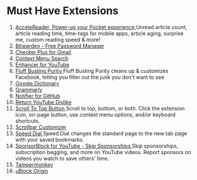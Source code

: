 #  Must Have Extensions
1. [ AcceleReader, Power-up your Pocket experience ]( https://chromewebstore.google.com/detail/accelereader-power-up-you/ndaldjfflhocdageglcnflfanmdhgfbi ) Unread article count, article reading time, time-tags for mobile apps, article aging, surprise me, custom reading speed & more!
1. [ Bitwarden - Free Password Manager ]( https://chrome.google.com/webstore/detail/bitwarden-free-password-m/nngceckbapebfimnlniiiahkandclblb )
1. [ Checker Plus for Gmail ]( https://chrome.google.com/webstore/detail/checker-plus-for-gmail/oeopbcgkkoapgobdbedcemjljbihmemj )
1. [ Context Menu Search ]( https://chrome.google.com/webstore/detail/context-menu-search/ocpcmghnefmdhljkoiapafejjohldoga )
1. [ Enhancer for YouTube ]( https://chrome.google.com/webstore/detail/enhancer-for-youtube/ponfpcnoihfmfllpaingbgckeeldkhle )
1. [ Fluff Busting Purity ]( https://chromewebstore.google.com/detail/fluff-busting-purity/nmkinhboiljjkhaknpaeaicmdjhagpep ) Fluff Busting Purity cleans up & customizes Facebook, letting you filter out the junk you don't want to see
1. [ Google Dictionary ]( https://chrome.google.com/webstore/detail/google-dictionary-by-goog/mgijmajocgfcbeboacabfgobmjgjcoja )
1. [ Grammarly ]( https://chrome.google.com/webstore/detail/grammarly-for-chrome/kbfnbcaeplbcioakkpcpgfkobkghlhen )
1. [ Notifier for GitHub ]( https://chrome.google.com/webstore/detail/notifier-for-github/lmjdlojahmbbcodnpecnjnmlddbkjhnn )
1. [ Return YouTube Dislike ]( https://chrome.google.com/webstore/detail/return-youtube-dislike/gebbhagfogifgggkldgodflihgfeippi )
1. [ Scroll To Top Button ]( https://chromewebstore.google.com/detail/scroll-to-top-button/chinfkfmaefdlchhempbfgbdagheknoj ) Scroll to top, bottom, or both. Click the extension icon, on-page button, use context menu options, and/or keyboard shortcuts.
1. [ Scrollbar Customizer ]( https://chrome.google.com/webstore/detail/scrollbar-customizer/flffekjijpabhjgpoapooggncnmcjopa )
2. [ Speed Dial ]( https://chromewebstore.google.com/detail/speed-dial/ejbjamhkdedinncaeiackcdehpccoejm ) Speed Dial changes the standard page to the new tab page with your saved bookmarks.
1. [ SponsorBlock for YouTube - Skip Sponsorships ]( https://chromewebstore.google.com/detail/sponsorblock-for-youtube/mnjggcdmjocbbbhaepdhchncahnbgone ) Skip sponsorships, subscription begging, and more on YouTube videos. Report sponsors on videos you watch to save others' time.
1. [ Tampermonkey ]( https://chrome.google.com/webstore/detail/tampermonkey/dhdgffkkebhmkfjojejmpbldmpobfkfo )
1. [ uBlock Origin ]( https://chrome.google.com/webstore/detail/ublock-origin/cjpalhdlnbpafiamejdnhcphjbkeiagm )

